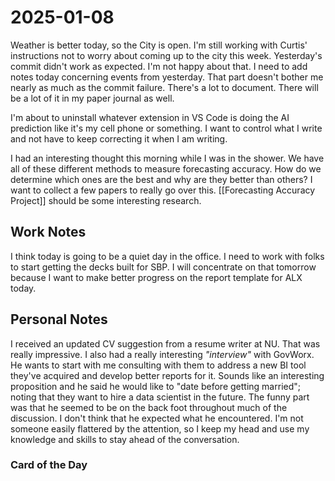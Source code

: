 # 2025-01-08

Weather is better today, so the City is open. I'm still working with Curtis' instructions not to worry about coming up to the city this week.
Yesterday's commit didn't work as expected. I'm not happy about that. I need to add notes today concerning events from yesterday. That part doesn't bother me nearly as much as the commit failure. There's a lot to document. There will be a lot of it in my paper journal as well.

I'm about to uninstall whatever extension in VS Code is doing the AI prediction like it's my cell phone or something. I want to control what I write and not have to keep correcting it when I am writing.

I had an interesting thought this morning while I was in the shower. We have all of these different methods to measure forecasting accuracy. How do we determine which ones are the best and why are they better than others? I want to collect a few papers to really go over this. [[Forecasting Accuracy Project]] should be some interesting research.

## Work Notes

I think today is going to be a quiet day in the office. I need to work with folks to start getting the decks built for SBP. I will concentrate on that tomorrow because I want to make better progress on the report template for ALX today.

## Personal Notes

I received an updated CV suggestion from a resume writer at NU. That was really impressive. I also had a really interesting *"interview"* with GovWorx. He wants to start with me consulting with them to address a new BI tool they've acquired and develop better reports for it. Sounds like an interesting proposition and he said he would like to "date before getting married"; noting that they want to hire a data scientist in the future. The funny part was that he seemed to be on the back foot throughout much of the discussion. I don't think that he expected what he encountered. I'm not someone easily flattered by the attention, so I keep my head and use my knowledge and skills to stay ahead of the conversation.

### Card of the Day

